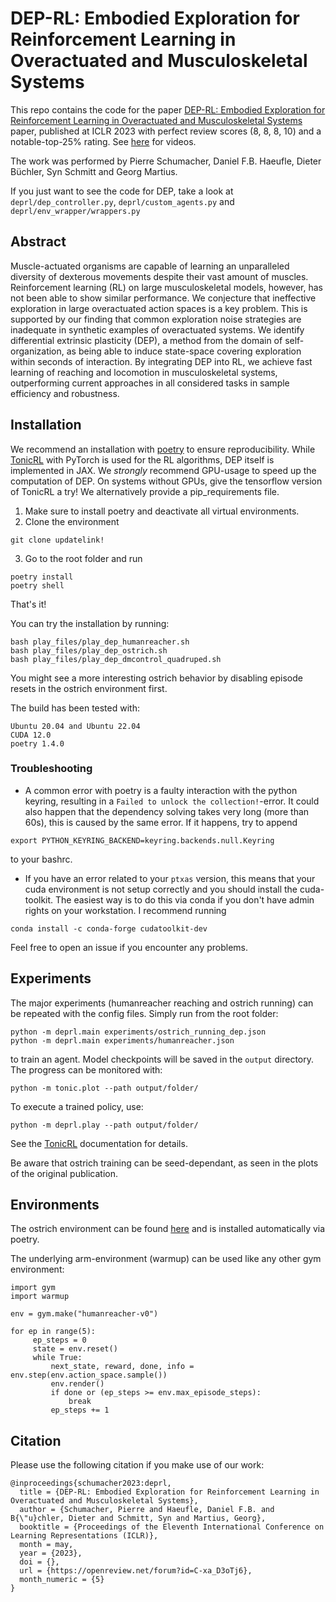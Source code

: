 # DEP-RL: Embodied Exploration for Reinforcement Learning in Overactuated and Musculoskeletal Systems

 This repo contains the code for the paper [DEP-RL: Embodied Exploration for Reinforcement Learning in Overactuated and Musculoskeletal Systems](https://openreview.net/forum?id=C-xa_D3oTj6) paper, published at ICLR 2023 with perfect review scores (8, 8, 8, 10) and a notable-top-25% rating. See [here](https://sites.google.com/view/dep-rl) for videos.

The work was performed by Pierre Schumacher, Daniel F.B. Haeufle, Dieter Büchler, Syn Schmitt and Georg Martius.

If you just want to see the code for DEP, take a look at `deprl/dep_controller.py`, `deprl/custom_agents.py` and `deprl/env_wrapper/wrappers.py`


## Abstract
Muscle-actuated organisms are capable of learning an unparalleled diversity of
dexterous movements despite their vast amount of muscles. Reinforcement learning (RL) on large musculoskeletal models, however, has not been able to show
similar performance. We conjecture that ineffective exploration in large overactuated action spaces is a key problem. This is supported by our finding that common
exploration noise strategies are inadequate in synthetic examples of overactuated
systems. We identify differential extrinsic plasticity (DEP), a method from the
domain of self-organization, as being able to induce state-space covering exploration within seconds of interaction. By integrating DEP into RL, we achieve fast
learning of reaching and locomotion in musculoskeletal systems, outperforming
current approaches in all considered tasks in sample efficiency and robustness.

## Installation

We recommend an installation with [poetry](https://python-poetry.org/) to ensure reproducibility.
While [TonicRL](https://github.com/fabiopardo/tonic) with PyTorch is used for the RL algorithms, DEP itself is implemented in JAX. We *strongly* recommend GPU-usage to speed up the computation of DEP. On systems without GPUs, give the tensorflow version of TonicRL a try! We alternatively provide a pip_requirements file.
1. Make sure to install poetry and deactivate all virtual environments.
2. Clone the environment
```
git clone updatelink!
```

3. Go to the root folder and run
```
poetry install
poetry shell
```

That's it!


You can try the installation by running:
```
bash play_files/play_dep_humanreacher.sh
bash play_files/play_dep_ostrich.sh
bash play_files/play_dep_dmcontrol_quadruped.sh
```

You might see a more interesting ostrich behavior by disabling episode resets in the ostrich environment first.

The build has been tested with:
```
Ubuntu 20.04 and Ubuntu 22.04
CUDA 12.0
poetry 1.4.0
```
### Troubleshooting
* A common error with poetry is a faulty interaction with the python keyring, resulting in a `Failed to unlock the collection!`-error. It could also happen that the dependency solving takes very long (more than 60s), this is caused by the same error.
If it happens, try to append
```
export PYTHON_KEYRING_BACKEND=keyring.backends.null.Keyring
```
to your bashrc.
* If you have an error related to your `ptxas` version, this means that your cuda environment is not setup correctly and you should install the cuda-toolkit. The easiest way is to do this via conda if you don't have admin rights on your workstation.
I recommend running
```
conda install -c conda-forge cudatoolkit-dev
```


Feel free to open an issue if you encounter any problems.

## Experiments

The major experiments (humanreacher reaching and ostrich running) can be repeated with the config files.
Simply run from the root folder:
```
python -m deprl.main experiments/ostrich_running_dep.json
python -m deprl.main experiments/humanreacher.json
```
to train an agent. Model checkpoints will be saved in the `output` directory.
The progress can be monitored with:
```
python -m tonic.plot --path output/folder/
```

To execute a trained policy, use:

```
python -m deprl.play --path output/folder/
```

See the [TonicRL](https://github.com/fabiopardo/tonic) documentation for details.

Be aware that ostrich training can be seed-dependant, as seen in the plots of the original publication.

## Environments

The ostrich environment can be found [here](https://github.com/vittorione94/ostrichrl) and is installed automatically via poetry.

The underlying arm-environment (warmup) can be used like any other gym environment:

```
import gym
import warmup

env = gym.make("humanreacher-v0")

for ep in range(5):
     ep_steps = 0
     state = env.reset()
     while True:
         next_state, reward, done, info = env.step(env.action_space.sample())
         env.render()
         if done or (ep_steps >= env.max_episode_steps):
             break
         ep_steps += 1

```

## Citation

Please use the following citation if you make use of our work:

```
@inproceedings{schumacher2023:deprl,
  title = {DEP-RL: Embodied Exploration for Reinforcement Learning in Overactuated and Musculoskeletal Systems},
  author = {Schumacher, Pierre and Haeufle, Daniel F.B. and B{\"u}chler, Dieter and Schmitt, Syn and Martius, Georg},
  booktitle = {Proceedings of the Eleventh International Conference on Learning Representations (ICLR)},
  month = may,
  year = {2023},
  doi = {},
  url = {https://openreview.net/forum?id=C-xa_D3oTj6},
  month_numeric = {5}
}
```
